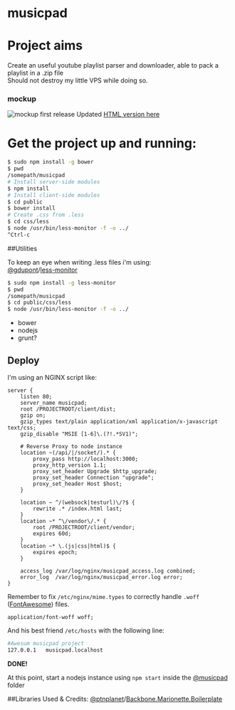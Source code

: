musicpad
===================

# Project aims
Create an useful youtube playlist parser and downloader, able to pack a playlist in a .zip file  
Should not destroy my little VPS while doing so.  

### mockup
![mockup first release](https://dl.dropboxusercontent.com/s/1ammo7mpqgd5g2g/get-music_get-music.png?token_hash=AAESBY0eWjZRJgXjbWvqVmBWmt3pKRGTG5BwAL9BbMSZOg&dl=1)
Updated [HTML version here](http://app.mockflow.com/view/a38da72f4b21a524a6ae658990409981)

# Get the project up and running:

```bash
$ sudo npm install -g bower
$ pwd
/somepath/musicpad
# Install server-side modules
$ npm install
# Install client-side modules
$ cd public
$ bower install
# Create .css from .less
$ cd css/less
$ node /usr/bin/less-monitor -f -o ../
^Ctrl-c
```


##Utilities

To keep an eye when writing .less files i'm using:  
[@gdupont](https://github.com/gdupont)/[less-monitor](https://github.com/gdupont/less-monitor)
```bash
$ sudo npm install -g less-monitor
$ pwd
/somepath/musicpad
$ cd public/css/less
$ node /usr/bin/less-monitor -f -o ../
```

- bower
- nodejs
- grunt?


Deploy
------
I'm using an NGINX script like:
```nginx
server {
    listen 80;
    server_name musicpad;
    root /PROJECTROOT/client/dist;
    gzip on;
    gzip_types text/plain application/xml application/x-javascript text/css;
    gzip_disable "MSIE [1-6]\.(?!.*SV1)";

    # Reverse Proxy to node instance
    location ~(/api/|/socket/).* {
        proxy_pass http://localhost:3000;
        proxy_http_version 1.1;
        proxy_set_header Upgrade $http_upgrade;
        proxy_set_header Connection "upgrade";
        proxy_set_header Host $host;
    }

    location ~ ^/(websock|testurl)\/?$ {
        rewrite .* /index.html last;
    }
    location ~* ^\/vendor\/.* {
        root /PROJECTROOT/client/vendor;
        expires 60d;
    }
    location ~* \.(js|css|html)$ {
        expires epoch;
    }

    access_log /var/log/nginx/musicpad_access.log combined;
    error_log  /var/log/nginx/musicpad_error.log error;
}
```

Remember to fix ```/etc/nginx/mime.types``` to correctly handle ```.woff``` ([FontAwesome][fontawesome]) files.
```
application/font-woff woff;
```

And his best friend ```/etc/hosts``` with the following line:
```bash
#Awesum musicpad project
127.0.0.1	musicpad.localhost
```
**DONE!**

At this point, start a nodejs instance using ```npm start``` inside the [@musicpad][this] folder

##Libraries Used & Credits:
[@ptnplanet](https://github.com/ptnplanet)/[Backbone.Marionette.Boilerplate](https://github.com/ptnplanet/Backbone.Marionette.Boilerplate)

  [this]: https://github.com/mrgamer/musicpad
  [fontawesome]: http://fortawesome.github.io/Font-Awesome/
